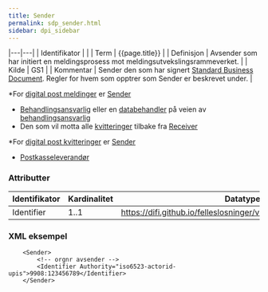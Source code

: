 ```yaml
--- 
title: Sender  
permalink: sdp_sender.html
sidebar: dpi_sidebar
---
```


|---|---|
| Identifikator | |
| Term          | {{page.title}} |
| Definisjon    | Avsender som har initiert en meldingsprosess mot meldingsutvekslingsrammeverket. |
| Kilde         | GS1 |
| Kommentar     | Sender den som har signert [Standard Business Document](https://difi.github.io/felleslosninger/standardbusinessdocument_index.html). Regler for hvem som opptrer som Sender er beskrevet under. |

\*For [digital post meldinger](../../meldinger/DigitalPostMelding.md) er
[Sender](https://difi.github.io/felleslosninger/sdp_sender.html)

  - [Behandlingsansvarlig](https://difi.github.io/felleslosninger/sdp_aktorer.html) eller en
    [databehandler](https://difi.github.io/felleslosninger/sdp_aktorer.html) på veien av
    [behandlingsansvarlig](https://difi.github.io/felleslosninger/sdp_aktorer.html)
  - Den som vil motta alle
    [kvitteringer](../../meldinger/KvitteringsMelding.md) tilbake fra
    [Receiver](https://difi.github.io/felleslosninger/sdp_receiver.html)

\*For [digital post kvitteringer](../../meldinger/KvitteringsMelding.md) er
[Sender](https://difi.github.io/felleslosninger/sdp_sender.html)

  - [Postkasseleverandør](https://difi.github.io/felleslosninger/sdp_aktorer.html)

### Attributter

| Identifikator | Kardinalitet | Datatype                                                     | Kommentar |
| ------------- | ------------ | ------------------------------------------------------------ | --------- |
| Identifier    | 1..1         | https://difi.github.io/felleslosninger/virksomhetsidentifikator.html |           |

### XML eksempel

``` brush: xml; toolbar: false
    <Sender>
        <!-- orgnr avsender -->
        <Identifier Authority="iso6523-actorid-upis">9908:123456789</Identifier>
    </Sender>
```
